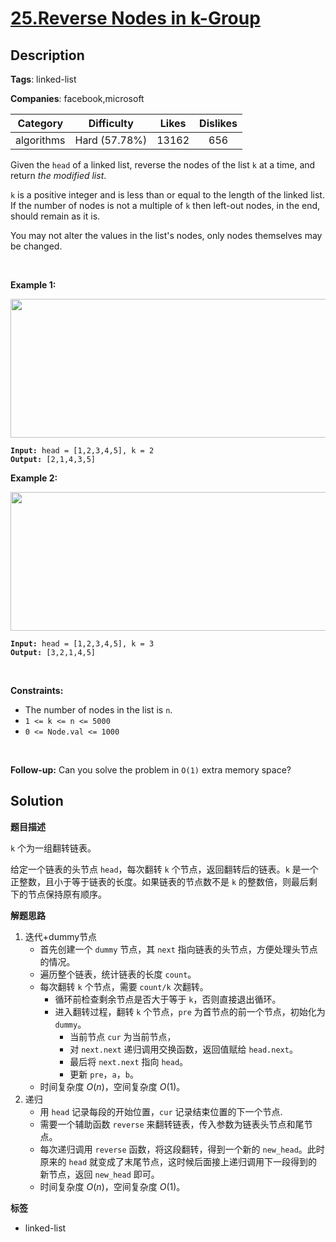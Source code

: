 # [25.Reverse Nodes in k-Group](https://leetcode.com/problems/reverse-nodes-in-k-group/description/)

## Description

**Tags**: linked-list

**Companies**: facebook,microsoft

|  Category  |  Difficulty   | Likes | Dislikes |
| :--------: | :-----------: | :---: | :------: |
| algorithms | Hard (57.78%) | 13162 |   656    |

<p>Given the <code>head</code> of a linked list, reverse the nodes of the list <code>k</code> at a time, and return <em>the modified list</em>.</p>
<p><code>k</code> is a positive integer and is less than or equal to the length of the linked list. If the number of nodes is not a multiple of <code>k</code> then left-out nodes, in the end, should remain as it is.</p>
<p>You may not alter the values in the list&#39;s nodes, only nodes themselves may be changed.</p>
<p>&nbsp;</p>
<p><strong class="example">Example 1:</strong></p>
<img alt="" src="https://assets.leetcode.com/uploads/2020/10/03/reverse_ex1.jpg" style="width: 542px; height: 222px;" />
<pre><code><strong>Input:</strong> head = [1,2,3,4,5], k = 2
<strong>Output:</strong> [2,1,4,3,5]</code></pre>
<p><strong class="example">Example 2:</strong></p>
<img alt="" src="https://assets.leetcode.com/uploads/2020/10/03/reverse_ex2.jpg" style="width: 542px; height: 222px;" />
<pre><code><strong>Input:</strong> head = [1,2,3,4,5], k = 3
<strong>Output:</strong> [3,2,1,4,5]</code></pre>
<p>&nbsp;</p>
<p><strong>Constraints:</strong></p>
<ul>
  <li>The number of nodes in the list is <code>n</code>.</li>
  <li><code>1 &lt;= k &lt;= n &lt;= 5000</code></li>
  <li><code>0 &lt;= Node.val &lt;= 1000</code></li>
</ul>
<p>&nbsp;</p>
<p><strong>Follow-up:</strong> Can you solve the problem in <code>O(1)</code> extra memory space?</p>

## Solution

**题目描述**

`k` 个为一组翻转链表。

给定一个链表的头节点 `head`，每次翻转 `k` 个节点，返回翻转后的链表。`k` 是一个正整数，且小于等于链表的长度。如果链表的节点数不是 `k` 的整数倍，则最后剩下的节点保持原有顺序。

**解题思路**

1. 迭代+dummy节点
   - 首先创建一个 `dummy` 节点，其 `next` 指向链表的头节点，方便处理头节点的情况。
   - 遍历整个链表，统计链表的长度 `count`。
   - 每次翻转 `k` 个节点，需要 `count/k` 次翻转。
     - 循环前检查剩余节点是否大于等于 `k`，否则直接退出循环。
     - 进入翻转过程，翻转 `k` 个节点，`pre` 为首节点的前一个节点，初始化为 `dummy`。
       - 当前节点 `cur` 为当前节点，
       - 对 `next.next` 递归调用交换函数，返回值赋给 `head.next`。
       - 最后将 `next.next` 指向 `head`。
       - 更新 `pre`，`a`，`b`。
   - 时间复杂度 $O(n)$，空间复杂度 $O(1)$。
2. 递归
   - 用 `head` 记录每段的开始位置，`cur` 记录结束位置的下一个节点.
   - 需要一个辅助函数 `reverse` 来翻转链表，传入参数为链表头节点和尾节点。
   - 每次递归调用 `reverse` 函数，将这段翻转，得到一个新的 `new_head`。此时原来的 `head` 就变成了末尾节点，这时候后面接上递归调用下一段得到的新节点，返回 `new_head` 即可。
   - 时间复杂度 $O(n)$，空间复杂度 $O(1)$。

**标签**

- linked-list
